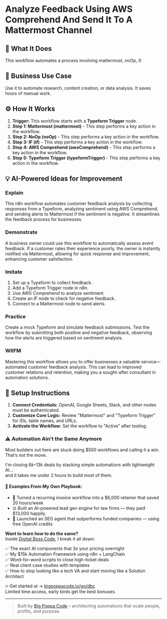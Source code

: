 # Analyze Feedback Using AWS Comprehend And Send It To A Mattermost Channel

## 🚀 What It Does
This workflow automates a process involving mattermost, noOp, if.

## 💼 Business Use Case
Use it to automate research, content creation, or data analysis. It saves hours of manual work.

## ⚙️ How It Works
1.  **Trigger:** This workflow starts with a **Typeform Trigger** node.
2. **Step 1: Mattermost (mattermost)** - This step performs a key action in the workflow.
3. **Step 2: NoOp (noOp)** - This step performs a key action in the workflow.
4. **Step 3: IF (if)** - This step performs a key action in the workflow.
5. **Step 4: AWS Comprehend (awsComprehend)** - This step performs a key action in the workflow.
6. **Step 5: Typeform Trigger (typeformTrigger)** - This step performs a key action in the workflow.

## 💡 AI-Powered Ideas for Improvement
### Explain
This n8n workflow automates customer feedback analysis by collecting responses from a Typeform, analyzing sentiment using AWS Comprehend, and sending alerts to Mattermost if the sentiment is negative. It streamlines the feedback process for businesses.

### Demonstrate
A business owner could use this workflow to automatically assess event feedback. If a customer rates their experience poorly, the owner is instantly notified via Mattermost, allowing for quick response and improvement, enhancing customer satisfaction.

### Imitate
1. Set up a Typeform to collect feedback.
2. Add a Typeform Trigger node in n8n.
3. Use AWS Comprehend to analyze sentiment.
4. Create an IF node to check for negative feedback.
5. Connect to a Mattermost node to send alerts.

### Practice
Create a mock Typeform and simulate feedback submissions. Test the workflow by submitting both positive and negative feedback, observing how the alerts are triggered based on sentiment analysis.

### WIIFM
Mastering this workflow allows you to offer businesses a valuable service—automated customer feedback analysis. This can lead to improved customer relations and retention, making you a sought-after consultant in automation solutions.

## 🔧 Setup Instructions
1. **Connect Credentials:** OpenAI, Google Sheets, Slack, and other nodes must be authenticated.
2. **Customize Core Logic:** Review "Mattermost" and "Typeform Trigger" for IDs, table names, and URLs.
3. **Activate the Workflow:** Set the workflow to "Active" after testing.

### ⚠️ Automation Ain’t the Same Anymore

Most builders out here are stuck doing $500 workflows and calling it a win.  
That’s not the move.  

I'm closing $6k–$13k deals by stacking simple automations with lightweight AI...  
and it takes me under 2 hours to build most of them.

#### 🧠 Examples From My Own Playbook:
- 🔁 Turned a recurring invoice workflow into a $6,000 retainer that saved 20 hours/week  
- ⚖️ Built an AI-powered lead gen engine for law firms — they paid $13,000 happily  
- 🚀 Launched an SEO agent that outperforms funded companies — using free OpenAI credits  

**Want to learn how to do the same?**  
Inside [Digital Boss Code](https://bigpoppacode.io/go/dbc), I break it all down:

✅ The exact AI components that 3x your pricing overnight  
✅ My $15k Automation Framework using n8n + LangChain  
✅ Word-for-word scripts to close high-ticket deals  
✅ Real client case studies with templates  
✅ How to stop looking like a tech VA and start moving like a Solution Architect  

🔥 Get started at → [bigpoppacode.io/go/dbc](https://bigpoppacode.io/go/dbc)  
Limited time access, early birds get the best bonuses.

---
> Built by [Big Poppa Code](https://bigpoppacode.io) – architecting automations that scale people, profits, and purpose.
